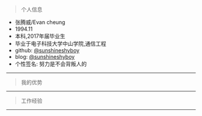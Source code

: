 > 个人信息

- 张腾威/Evan cheung  
- 1994.11  
- 本科,2017年届毕业生  
- 毕业于电子科技大学中山学院,通信工程  
- github: <a href="https://github.com/sunshineshyboy">@sunshineshyboy</a>  
- blog: <a href="https://sunshineshyboy.github.io">@sunshineshyboy</a>  
- 个性签名: 努力是不会背叛人的  
---

> 我的优势

---

> 工作经验

---
